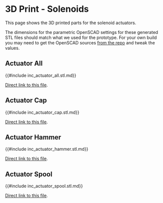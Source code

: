 # 3D Print - Solenoids

This page shows the 3D printed parts for the solenoid actuators.

The dimensions for the parametric OpenSCAD settings for these generated STL files should match what we used for the prototype.
For your own build you may need to get the OpenSCAD sources [from the repo](https://github.com/xythobuz/lars/tree/master/3dprint) and tweak the values.

## Actuator All

{{#include inc_actuator_all.stl.md}}

[Direct link to this file](./stl/actuator_all.stl).

## Actuator Cap

{{#include inc_actuator_cap.stl.md}}

[Direct link to this file](./stl/actuator_cap.stl).

## Actuator Hammer

{{#include inc_actuator_hammer.stl.md}}

[Direct link to this file](./stl/actuator_hammer.stl).

## Actuator Spool

{{#include inc_actuator_spool.stl.md}}

[Direct link to this file](./stl/actuator_spool.stl).
